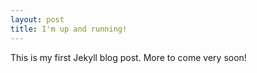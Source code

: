 ```yaml
---
layout: post
title: I'm up and running!
---
```


This is my first Jekyll blog post.  More to come very soon! 
